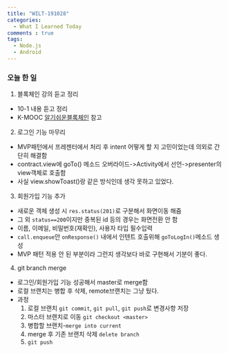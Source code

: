 ```yaml
---
title: "WILT-191028"
categories:
  - What I Learned Today
comments : true
tags:
  - Node.js
  - Android
---
```


### 오늘 한 일

1. 블록체인 강의 듣고 정리
  - 10-1 내용 듣고 정리
  - K-MOOC [알기쉬운블록체인] 참고

2. 로그인 기능 마무리
  - MVP패턴에서 프레젠터에서 처리 후 intent 어떻게 할 지 고민이었는데 의외로 간단히 해결함
  - contract.view에 goTo() 메소드 오버라이드->Activity에서 선언->presenter의 view객체로 호출함
  - 사실 view.showToast()랑 같은 방식인데 생각 못하고 있었다.

3. 회원가입 기능 추가
  - 새로운 객체 생성 시 `res.status(201)`로 구분해서 화면이동 해줌
  - 그 외 `status==200`이지만 중복된 id 등의 경우는 화면전환 안 함
  - 이름, 이메일, 비밀번호(재확인), 사용자 타입 필수입력
  - `call.enqueue`안 `onResponse()` 내에서 인텐트 호출위해 `goToLogIn()`메소드 생성
  - MVP 패턴 적용 안 된 부분이라 그런지 생각보다 바로 구현해서 기분이 좋다.

4. git branch merge
  - 로그인/회원가입 기능 성공해서 master로 merge함
  - 로컬 브랜치는 병합 후 삭제, remote브랜치는 그냥 뒀다.
  - 과정
    1. 로컬 브랜치 `git commit`, `git pull`, `git push`로 변경사항 저장
    2. 마스터 브랜치로 이동 `git checkout <master>`
    3. 병합할 브랜치-`merge into current`
    4. merge 후 기존 브랜치 삭제 `delete branch`
    5. `git push`


[생활코딩]: https://opentutorials.org/course/3332
[제로초]: https://www.zerocho.com/category/NodeJS/post/593a487c2ed1da0018cff95d
[알기쉬운블록체인]: http://www.kmooc.kr/courses/course-v1:SJCU+SJCU01+2019_2/course/
[gitpage.Markdown.table]: https://help.github.com/en/github/writing-on-github/organizing-information-with-tables "깃허브 도움말 참고"



